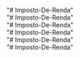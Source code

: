 "# Imposto-De-Renda"  
"# Imposto-De-Renda"  
"# Imposto-De-Renda"  
"# Imposto-De-Renda"  
"# Imposto-De-Renda"  
"# Imposto-De-Renda"  

